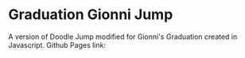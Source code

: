 # Graduation Gionni Jump
A version of Doodle Jump modified for Gionni's Graduation created in Javascript.
Github Pages link: 
